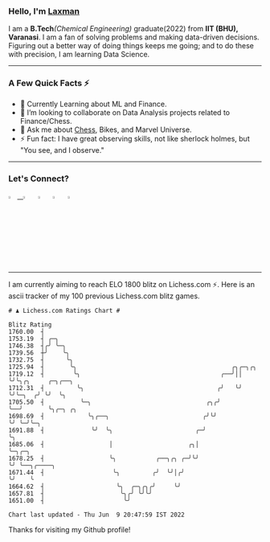   ### Hello, I'm [Laxman](https://laxman-lakhan.github.io)

I am a **B.Tech**_(Chemical Engineering)_ graduate(2022) from **IIT (BHU), Varanasi**. I am a fan of solving problems and making data-driven decisions. Figuring out a better way of doing things keeps me going; and to do these with precision, I am learning Data Science. 

---

### A Few Quick Facts ⚡️

- 🧐 Currently Learning about ML and Finance.
- 👯 I’m looking to collaborate on Data Analysis projects related to Finance/Chess.
- 💬 Ask me about [Chess](https://lichess.org/@/YourKingIsInDanger), Bikes, and Marvel Universe.
- ⚡️ Fun fact: I have great observing skills, not like sherlock holmes, but "You see, and I observe."

---

### Let's Connect?

<a href="mailto:laxmansingh.lakhan@gmail.com"> <img src="https://img.icons8.com/fluent/48/000000/gmail.png" width="3.5%"/> &nbsp;
[<img src="https://img.icons8.com/color/48/000000/linkedin.png" width="3.5%"/>](https://www.linkedin.com/in/laxman-lakhan/)  &nbsp;
[<img src="https://img.icons8.com/fluent/48/000000/facebook-new.png" width="3.5%"/>](https://www.facebook.com/s.laxmanlakhan/)  &nbsp;
[<img src="https://img.icons8.com/fluent/48/000000/instagram-new.png" width="3.5%"/>](https://www.instagram.com/laxman.lakhan/)  &nbsp;
[<img src="https://img.icons8.com/color/48/000000/twitter.png" width="3.5%"/>](https://twitter.com/laxman__lakhan)  &nbsp;

 ---
  
I am currently aiming to reach ELO 1800 blitz on Lichess.com ⚡. Here is an ascii tracker of my 100 previous Lichess.com blitz games.

  ```
  # ♟︎ Lichess.com Ratings Chart #
  
  Blitz Rating
 1760.00  ┤
 1753.19  ┤ ╭─╮
 1746.38  ┤╭╯ ╰─╮
 1739.56  ┼╯    ╰╮
 1732.75  ┤      ╰╮
 1725.94  ┤       ╰╮                                           ╭╮╭─╮╭╮
 1719.12  ┤        ╰╮                                       ╭──╯││ ╰╯╰╮╭╮     ╭─╮╭──╮
 1712.31  ┤         ╰╮                                     ╭╯   ╰╯    ╰╯╰─╮  ╭╯ ╰╯  ╰╮
 1705.50  ┤          ╰─╮                                ╭╮╭╯              ╰──╯       ╰╮╭─╮ ╭╮
 1698.69  ┤            ╰╮╭──╮                          ╭╯╰╯                           ╰╯ ╰─╯╰─╮
 1691.88  ┤             ╰╯  ╰╮                       ╭─╯                                      ╰╮
 1685.06  ┤                  │                     ╭╮│                                         ╰─╮╭─╮
 1678.25  ┤                  ╰╮           ╭──╮╭╮ ╭─╯╰╯                                           ╰╯ ╰──╮╭────╮
 1671.44  ┤                   ╰╮         ╭╯  ╰╯│╭╯                                                     ╰╯    ╰
 1664.62  ┤                    ╰╮  ╭─╮╭╮╭╯     ╰╯
 1657.81  ┤                     ╰╮╭╯ ╰╯╰╯
 1651.00  ┤                      ╰╯

Chart last updated - Thu Jun  9 20:47:59 IST 2022  
  ```
  
  
Thanks for visiting my Github profile!
